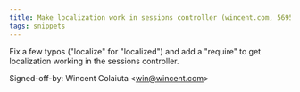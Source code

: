 ```yaml
---
title: Make localization work in sessions controller (wincent.com, 56951c3)
tags: snippets
---
```


Fix a few typos ("localize" for "localized") and add a "require" to get localization working in the sessions controller.

Signed-off-by: Wincent Colaiuta &lt;win@wincent.com&gt;
